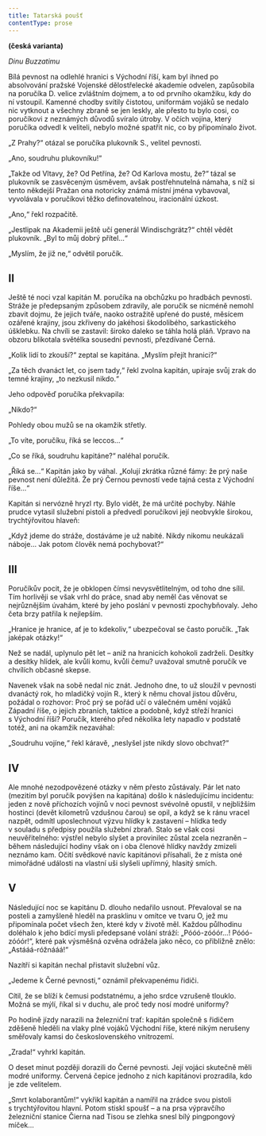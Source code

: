 ```yaml
---
title: Tatarská poušť
contentType: prose
---
```


<section>

**(česká varianta)**

_Dinu Buzzatimu_

</section>

<section>

Bílá pevnost na odlehlé hranici s Východní říší, kam byl ihned po absolvování pražské Vojenské dělostřelecké akademie odvelen, zapůsobila na poručíka D. velice zvláštním dojmem, a to od prvního okamžiku, kdy do ní vstoupil. Kamenné chodby svítily čistotou, uniformám vojáků se nedalo nic vytknout a všechny zbraně se jen leskly, ale přesto tu bylo cosi, co poručíkovi z neznámých důvodů svíralo útroby. V očích vojína, který poručíka odvedl k veliteli, nebylo možné spatřit nic, co by připomínalo život.

„Z Prahy?“ otázal se poručíka plukovník S., velitel pevnosti.

„Ano, soudruhu plukovníku!“

„Takže od Vltavy, že? Od Petřína, že? Od Karlova mostu, že?“ tázal se plukovník se zasvěceným úsměvem, avšak postřehnutelná námaha, s níž si tento někdejší Pražan ona notoricky známá místní jména vybavoval, vyvolávala v poručíkovi těžko definovatelnou, iracionální úzkost.

„Ano,“ řekl rozpačitě.

„Jestlipak na Akademii ještě učí generál Windischgrätz?“ chtěl vědět plukovník. „Byl to můj dobrý přítel…“

„Myslím, že již ne,“ odvětil poručík.

## II

Ještě té noci vzal kapitán M. poručíka na obchůzku po hradbách pevnosti. Stráže je předepsaným způsobem zdravily, ale poručík se nicméně nemohl zbavit dojmu, že jejich tváře, naoko ostražitě upřené do pusté, měsícem ozářené krajiny, jsou zkřiveny do jakéhosi škodolibého, sarkastického úšklebku. Na chvíli se zastavil: široko daleko se táhla holá pláň. Vpravo na obzoru blikotala světélka sousední pevnosti, přezdívané Černá.

„Kolik lidí to zkouší?“ zeptal se kapitána. „Myslím přejít hra­nici?“

„Za těch dvanáct let, co jsem tady,“ řekl zvolna kapitán, upíraje svůj zrak do temné krajiny, „to nezkusil nikdo.“

Jeho odpověď poručíka překvapila:

„Nikdo?“

Pohledy obou mužů se na okamžik střetly.

„To víte, poručíku, říká se leccos…“

„Co se říká, soudruhu kapitáne?“ naléhal poručík.

„Říká se…“ Kapitán jako by váhal. „Kolují zkrátka různé fámy: že prý naše pevnost není důležitá. Že prý Černou pevností vede tajná cesta z Východní říše…“

Kapitán si nervózně hryzl rty. Bylo vidět, že má určité pochyby. Náhle prudce vytasil služební pistoli a předvedl poručíkovi její neobvykle širokou, trychtýřovitou hlaveň:

„Když jdeme do stráže, dostáváme je už nabité. Nikdy nikomu neukázali náboje… Jak potom člověk nemá pochybovat?“

## III

Poručíkův pocit, že je obklopen čímsi nevysvětlitelným, od toho dne sílil. Tím horlivěji se však vrhl do práce, snad aby neměl čas věnovat se nejrůznějším úvahám, které by jeho poslání v pevnosti zpochybňovaly. Jeho četa brzy patřila k nejlepším.

„Hranice je hranice, ať je to kdekoliv,“ ubezpečoval se často poručík. „Tak jaképak otázky!“

Než se nadál, uplynulo pět let – aniž na hranicích kohokoli zadrželi. Desítky a desítky hlídek, ale kvůli komu, kvůli čemu? uvažoval smutně poručík ve chvílích občasné skepse.

Navenek však na sobě nedal nic znát. Jednoho dne, to už sloužil v pevnosti dvanáctý rok, ho mladičký vojín R., který k němu choval jistou důvěru, požádal o rozhovor: Proč prý se pořád učí o válečném umění vojáků Západní říše, o jejich zbraních, taktice a podobně, když střeží hranici s Východní říší? Poručík, kterého před několika lety napadlo v podstatě totéž, ani na okamžik nezaváhal:

„Soudruhu vojíne,“ řekl káravě, „neslyšel jste nikdy slovo obchvat?“

## IV

Ale mnohé nezodpovězené otázky v něm přesto zůstávaly. Pár let nato (mezitím byl poručík povýšen na kapitána) došlo k následujícímu incidentu: jeden z nově příchozích vojínů v noci pevnost svévolně opustil, v nejbližším hostinci (devět kilometrů vzdušnou čarou) se opil, a když se k ránu vracel nazpět, odmítl uposlechnout výzvu hlídky k zastavení – hlídka tedy v souladu s předpisy použila služební zbraň. Stalo se však cosi neuvěřitelného: výstřel nebylo slyšet a provinilec zůstal zcela nezraněn – během následující hodiny však on i oba členové hlídky navždy zmizeli neznámo kam. Očití svědkové navíc kapitánovi přísahali, že z místa oné mimořádné události na vlastní uši slyšeli upřímný, hlasitý smích.

## V

Následující noc se kapitánu D. dlouho nedařilo usnout. Převaloval se na posteli a zamyšleně hleděl na prasklinu v omítce ve tvaru O, jež mu připomínala počet všech žen, které kdy v životě měl. Každou půlhodinu doléhalo k jeho bdící mysli předepsané volání stráží: „Póóó-zóóór…! Póóó-zóóór!“, které pak výsměšná ozvěna odrážela jako něco, co přibližně znělo: „Astááá-róžnááá!“

Nazítří si kapitán nechal přistavit služební vůz.

„Jedeme k Černé pevnosti,“ oznámil překvapenému řidiči.

Cítil, že se blíží k čemusi podstatnému, a jeho srdce vzrušeně tlouklo. Možná se mýlí, říkal si v duchu, ale proč tedy nosí modré uniformy?

Po hodině jízdy narazili na železniční trať: kapitán společně s řidičem zděšeně hleděli na vlaky plné vojáků Východní říše, které nikým nerušeny směřovaly kamsi do československého vnitrozemí.

„Zrada!“ vyhrkl kapitán.

O deset minut později dorazili do Černé pevnosti. Její vojáci skutečně měli modré uniformy. Červená čepice jednoho z nich kapitánovi prozradila, kdo je zde velitelem.

„Smrt kolaborantům!“ vykřikl kapitán a namířil na zrádce svou pistoli s trychtýřovitou hlavní. Potom stiskl spoušť – a na prsa výpravčího železniční stanice Čierna nad Tisou se zlehka snesl bílý pingpongový míček…

</section>

